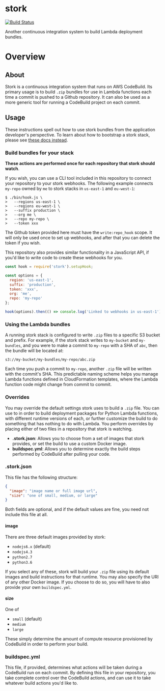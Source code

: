 # stork

[![Build Status](https://travis-ci.org/mapbox/stork.svg?branch=master)](https://travis-ci.org/mapbox/stork)

Another continuous integration system to build Lambda deployment bundles.

# Overview

## About

Stork is a continuous integration system that runs on AWS CodeBuild. Its primary usage is to build `.zip` bundles for use in Lambda functions each time a commit is pushed to a Github repository. It can also be used as a more generic tool for running a CodeBuild project on each commit.

## Usage

These instructions spell out how to use stork bundles from the application developer's perspective. To learn about how to bootstrap a stork stack, please see [these docs instead](./docs/setting-up-a-stork-service.md).

### Build bundles for your stack

**These actions are performed once for each repository that stork should watch**.

If you wish, you can use a CLI tool included in this repository to connect your repository to your stork webhooks. The following example connects `my-repo` owned by `me` to stork stacks in `us-east-1` and `eu-west-1`:

```
$ ./bin/hook.js \
>   --regions us-east-1 \
>   --regions eu-west-1 \
>   --suffix production \
>   --org me \
>   --repo my-repo \
>   --token xxx
```

The Github token provided here must have the `write:repo_hook` scope. It will only be used once to set up webhooks, and after that you can delete the token if you wish.

This repository also provides similar functionality in a JavaScript API, if you'd like to write code to create these webhooks for you.

```js
const hook = require('stork').setupHook;

const options = {
  region: 'us-east-1',
  suffix: 'production',
  token: 'xxx',
  org: 'me',
  repo: 'my-repo'
};

hook(options).then(() => console.log('Linked to webhooks in us-east-1'));
```

### Using the Lambda bundles

A running stork stack is configured to write `.zip` files to a specific S3 bucket and prefix. For example, if the stork stack writes to `my-bucket` and `my-bundles`, and you were to make a commit to `my-repo` with a SHA of `abc`, then the bundle will be located at:

```
s3://my-bucket/my-bundles/my-repo/abc.zip
```

Each time you push a commit to `my-repo`, another `.zip` file will be written with the commit's SHA. This predictable naming scheme helps you manage Lambda functions defined in CloudFormation templates, where the Lambda function code might change from commit to commit.

### Overrides

You may override the default settings stork uses to build a `.zip` file. You can use to in order to build deployment packages for Python Lambda functions, with different runtime versions of each, or further customize the build to do something that has nothing to do with Lambda. You perform overrides by placing either of two files in a repository that stork is watching.

- **.stork.json**: Allows you to choose from a set of images that stork provides, or set the build to use a custom Docker image.
- **buildspec.yml**: Allows you to determine exactly the build steps performed by CodeBuild after pulling your code.

### .stork.json

This file has the following structure:

```json
{
  "image": "image name or full image url",
  "size": "one of small, medium, or large"
}
```

Both fields are optional, and if the default values are fine, you need not include this file at all.

#### image

There are three default images provided by stork:

- `nodejs6.x` (default)
- `nodejs4.3`
- `python2.7`
- `python3.6`

If you select any of these, stork will build your `.zip` file using its default images and build instructions for that runtime. You may also specify the URI of any other Docker image. If you choose to do so, you will have to also provide your own `buildspec.yml`.

#### size

One of

- `small` (default)
- `medium`
- `large`

These simply determine the amount of compute resource provisioned by CodeBuild in order to perform your build.

### buildspec.yml

This file, if provided, determines what actions will be taken during a CodeBuild run on each commit. By defining this file in your repository, you take complete control over the CodeBuild actions, and can use it to take whatever build actions you'd like to.
